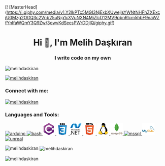 [! [MasterHead] (https://i.giphy.com/media/v1.Y2lkPTc5MGI3NjExbXUwejlsYWNtNHFhZXExcjU0Mzg2OGQ3c2Vnb25uNjg1cXVuNXN4MiZlcD12MV9pbnRlcm5hbF9naWZfYnlfaWQmY3Q9Zw/3owvKdSecsPWrDDjIQ/giphy.gif)
<h1 align="center">Hi 👋, I'm Melih Daşkıran</h1>
<h3 align="center">I write code on my own</h3>

<p align="left"> <img src="https://komarev.com/ghpvc/?username=melihdaskiran&label=Profile%20views&color=0e75b6&style=flat" alt="melihdaskiran" /> </p>

<p align="left"> <a href="https://github.com/ryo-ma/github-profile-trophy"><img src="https://github-profile-trophy.vercel.app/?username=melihdaskiran" alt="melihdaskiran" /></a> </p>

<h3 align="left">Connect with me:</h3>
<p align="left">
<a href="https://linkedin.com/in/melihdaskiran" target="blank"><img align="center" src="https://raw.githubusercontent.com/rahuldkjain/github-profile-readme-generator/master/src/images/icons/Social/linked-in-alt.svg" alt="melihdaskiran" height="30" width="40" /></a>
</p>

<h3 align="left">Languages and Tools:</h3>
<p align="left"> <a href="https://www.arduino.cc/" target="_blank" rel="noreferrer"> <img src="https://cdn.worldvectorlogo.com/logos/arduino-1.svg" alt="arduino" width="40" height="40"/> </a> <a href="https://www.gnu.org/software/bash/" target="_blank" rel="noreferrer"> <img src="https://www.vectorlogo.zone/logos/gnu_bash/gnu_bash-icon.svg" alt="bash" width="40" height="40"/> </a> <a href="https://www.w3schools.com/cs/" target="_blank" rel="noreferrer"> <img src="https://raw.githubusercontent.com/devicons/devicon/master/icons/csharp/csharp-original.svg" alt="csharp" width="40" height="40"/> </a> <a href="https://www.w3schools.com/css/" target="_blank" rel="noreferrer"> <img src="https://raw.githubusercontent.com/devicons/devicon/master/icons/css3/css3-original-wordmark.svg" alt="css3" width="40" height="40"/> </a> <a href="https://dotnet.microsoft.com/" target="_blank" rel="noreferrer"> <img src="https://raw.githubusercontent.com/devicons/devicon/master/icons/dot-net/dot-net-original-wordmark.svg" alt="dotnet" width="40" height="40"/> </a> <a href="https://www.w3.org/html/" target="_blank" rel="noreferrer"> <img src="https://raw.githubusercontent.com/devicons/devicon/master/icons/html5/html5-original-wordmark.svg" alt="html5" width="40" height="40"/> </a> <a href="https://www.linux.org/" target="_blank" rel="noreferrer"> <img src="https://raw.githubusercontent.com/devicons/devicon/master/icons/linux/linux-original.svg" alt="linux" width="40" height="40"/> </a> <a href="https://www.mongodb.com/" target="_blank" rel="noreferrer"> <img src="https://raw.githubusercontent.com/devicons/devicon/master/icons/mongodb/mongodb-original-wordmark.svg" alt="mongodb" width="40" height="40"/> </a> <a href="https://www.microsoft.com/en-us/sql-server" target="_blank" rel="noreferrer"> <img src="https://www.svgrepo.com/show/303229/microsoft-sql-server-logo.svg" alt="mssql" width="40" height="40"/> </a> <a href="https://www.mysql.com/" target="_blank" rel="noreferrer"> <img src="https://raw.githubusercontent.com/devicons/devicon/master/icons/mysql/mysql-original-wordmark.svg" alt="mysql" width="40" height="40"/> </a> <a href="https://unrealengine.com/" target="_blank" rel="noreferrer"> <img src="https://raw.githubusercontent.com/kenangundogan/fontisto/036b7eca71aab1bef8e6a0518f7329f13ed62f6b/icons/svg/brand/unreal-engine.svg" alt="unreal" width="40" height="40"/> </a> </p>

<p><img align="left" src="https://github-readme-stats.vercel.app/api/top-langs?username=melihdaskiran&show_icons=true&locale=en&layout=compact" alt="melihdaskiran" /></p>

<p>&nbsp;<img align="center" src="https://github-readme-stats.vercel.app/api?username=melihdaskiran&show_icons=true&locale=en" alt="melihdaskiran" /></p>

<p><img align="center" src="https://github-readme-streak-stats.herokuapp.com/?user=melihdaskiran&" alt="melihdaskiran" /></p>
